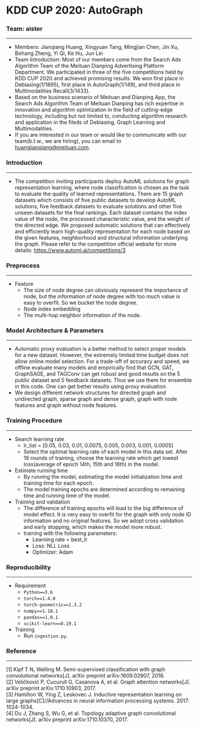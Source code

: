 # KDD CUP 2020: AutoGraph
### Team: aister
***
+ Members: Jianqiang Huang, Xingyuan Tang, Mingjian Chen, Jin Xu, Bohang Zheng, Yi Qi, Ke Hu, Jun Lei
+ Team Introduction: Most of our members come from the Search Ads Algorithm Team of the Meituan Dianping Advertising Platform Department. We participated in three of the five competitions held by KDD CUP 2020 and achieved promising results. We won first place in Debiasing(1/1895), first place in AutoGraph(1/149), and third place in Multimodalities Recall(3/1433).
+ Based on the business scenario of Meituan and Dianping App, the Search Ads Algorithm Team of Meituan Dianping has rich expertise in innovation and algorithm optimization in the field of cutting-edge technology, including but not limited to, conducting algorithm research and application in the fileds of Debiasing, Graph Learning and Multimodalities.
+ If you are interested in our team or would like to communicate with our team(b.t.w., we are hiring), you can email to huangjianqiang@meituan.com.

### Introduction
***
+ The competition inviting participants deploy AutoML solutions for graph representation learning, where node classification is chosen as the task to evaluate the quality of learned representations. There are 15 graph datasets which consists of five public datasets to develop AutoML solutions, five feedback datasets to evaluate solutions and other five unseen datasets for the final rankings. Each dataset contains the index value of the node, the processed characteristic value, and the weight of the directed edge. We proposed automatic solutions that can effectively and efficiently learn high-quality representation for each node based on the given features, neighborhood and structural information underlying the graph. Please refer to the competition official website for more details: https://www.automl.ai/competitions/3

### Preprocess
***
+ Feature
    + The size of node degree can obviously represent the importance of node, but the information of node degree with too much value is easy to overfit. So we bucket the node degree.
    + Node index embedding
    + The multi-hop neighbor information of the node.

### Model Architecture & Parameters
***
<!--
+ We implement four different models:
    + GCN[1]
        + GCN is a basic model in spectral domain. It is easy to extract features from graph data.
            + The node ID embedding, numerical features and category features through embedding layer are passing through dropout layer, linear layer and ELU layer respectively. Concat them as input to the first GCN layer.
            + Pass dropout layer, GCN layer, ELU layer and LN layer twice.
            + Finally, through the dropout layer, linear layer and softmax layer to get the output.
        + Parameters
            + ID_EMBEDDING_SIZE = 8
            + CATEGORY_EMBEDDING_SIZE = 8
            + GCN_LAYERS = 2
            + HIDDEN_SIZE = 64
            + DROPOUT = 0.1
    + GAT[2]
        + The attention mechanism is added to GAT model. Help the model learn structural information.
        + Parameters
            + ID_EMBEDDING_SIZE = 8
            + CATEGORY_EMBEDDING_SIZE = 8
            + GAT_LAYERS = 2
            + HEADS = 2
            + HIDDEN_SIZE = 16
            + DROPOUT = 0.1
    + GraphSAGE[3]
        + GraphSage samples the neighbor vertices of each vertex in the graph and aggregates the information contained in the neighbor vertices according to the aggregation function.
        + Parameters
            + ID_EMBEDDING_SIZE = 8
            + CATEGORY_EMBEDDING_SIZE = 8
            + GRAPHSAGE_LAYERS = 2
            + HIDDEN_SIZE = 64
            + DROPOUT = 0.1
    + TAGConv[4]
        + Accumulate multiple GCN, and get the final result.
            + Similar to GCN model structure, but only through one layer of TAG layer.
        + Parameters
            + ID_EMBEDDING_SIZE = 16
            + CATEGORY_EMBEDDING_SIZE = 8
            + TAG_LAYERS = 1
            + K = 3
            + HIDDEN_SIZE = 32
            + DROPOUT = 0.1
-->
+ Automatic proxy evaluation is a better method to select proper models for a new dataset. However, the extremely limited time budget does not allow online model selection. For a trade-off of accuracy and speed, we offline evaluate many models and empirically find that GCN, GAT, GraphSAGE, and TAGConv can get robust and good results on the 5 public dataset and 5 feedback datasets. Thus we use them for ensemble in this code. One can get better results using proxy evaluation.
+ We design different network structures for directed graph and undirected graph, sparse graph and dense graph, graph with node features and graph without node features.

### Training Procedure
***
+ Search learning rate
    + lr_list = [0.05, 0.03, 0.01, 0.0075, 0.005, 0.003, 0.001, 0.0005]
    + Select the optimal learning rate of each model in this data set. After 16 rounds of training, choose the learning rate which get lowest loss(average of epoch 14th, 15th and 16th) in the model.
+ Estimate running time
    + By running the model, estimating the model initialization time and training time for each epoch.
    + The model training epochs are determined according to remaining time and running time of the model.
+ Training and validation
    + The difference of training epochs will lead to the big difference of model effect. It is very easy to overfit for the graph with only node ID information and no original features. So we adopt cross validation and early stopping, which makes the model more robust.
    + training with the following parameters:
        + Learning rate = best_lr
        + Loss: NLL Loss
        + Optimizer: Adam

### Reproducibility
***
+ Requirement
    + `Python==3.6`
    + `torch==1.4.0`
    + `torch-geometric==1.3.2`
    + `numpy==1.18.1`
    + `pandas==1.0.1`
    + `scikit-learn==0.19.1`
+ Training
    + Run `ingestion.py`.

### Reference
***
[1] Kipf T N, Welling M. Semi-supervised classification with graph convolutional networks[J]. arXiv preprint arXiv:1609.02907, 2016.  
[2] Veličković P, Cucurull G, Casanova A, et al. Graph attention networks[J]. arXiv preprint arXiv:1710.10903, 2017.  
[3] Hamilton W, Ying Z, Leskovec J. Inductive representation learning on large graphs[C]//Advances in neural information processing systems. 2017: 1024-1034.  
[4] Du J, Zhang S, Wu G, et al. Topology adaptive graph convolutional networks[J]. arXiv preprint arXiv:1710.10370, 2017.
